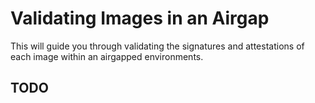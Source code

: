 # Validating Images in an Airgap

This will guide you through validating the signatures and attestations of each image within an airgapped environments.

## TODO

